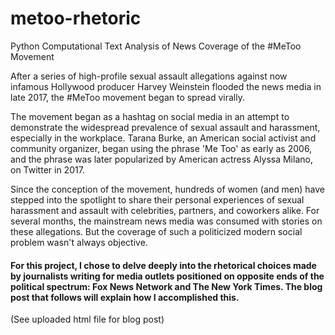 # metoo-rhetoric
Python Computational Text Analysis of News Coverage of the #MeToo Movement

After a series of high-profile sexual assault allegations against now infamous Hollywood producer Harvey Weinstein flooded the news media in late 2017, the #MeToo movement began to spread virally.

The movement began as a hashtag on social media in an attempt to demonstrate the widespread prevalence of sexual assault and harassment, especially in the workplace. Tarana Burke, an American social activist and community organizer, began using the phrase 'Me Too' as early as 2006, and the phrase was later popularized by American actress Alyssa Milano, on Twitter in 2017.

Since the conception of the movement, hundreds of women (and men) have stepped into the spotlight to share their personal experiences of sexual harassment and assault with celebrities, partners, and coworkers alike.  For several months, the mainstream news media was consumed with stories on these allegations.  But the coverage of such a politicized modern social problem wasn't always objective. 

#### For this project, I chose to delve deeply into the rhetorical choices made by journalists writing for media outlets positioned on opposite ends of the political spectrum: Fox News Network and The New York Times. The blog post that follows will explain how I accomplished this.

(See uploaded html file for blog post)
